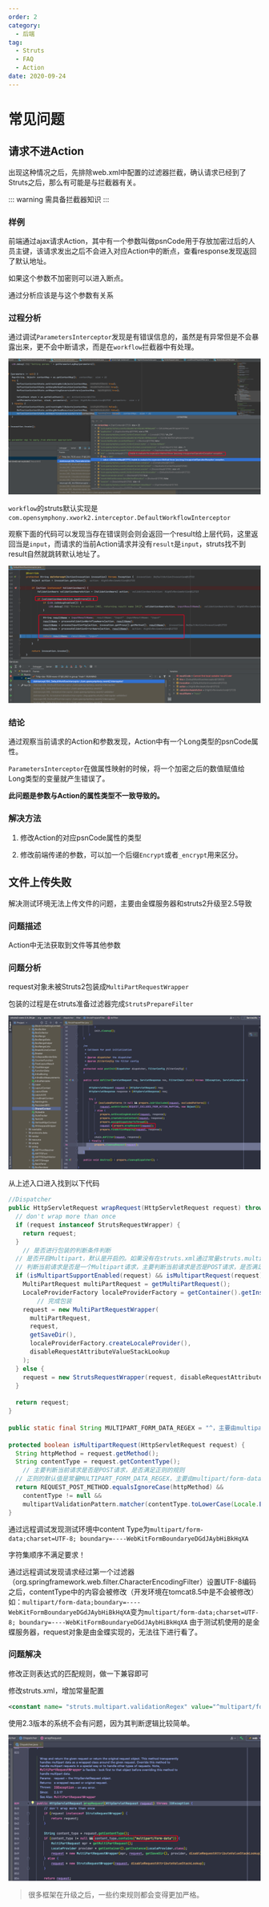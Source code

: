 ```yaml
---
order: 2
category:
  - 后端
tag:
  - Struts
  - FAQ
  - Action
date: 2020-09-24
---
```

# 常见问题

## 请求不进Action

出现这种情况之后，先排除web.xml中配置的过滤器拦截，确认请求已经到了Struts之后，那么有可能是与拦截器有关。

::: warning
需具备拦截器知识
:::

### 样例

前端通过ajax请求Action，其中有一个参数叫做psnCode用于存放加密过后的人员主键，该请求发出之后不会进入对应Action中的断点，查看response发现返回了默认地址。

如果这个参数不加密则可以进入断点。

通过分析应该是与这个参数有关系

### 过程分析

通过调试`ParametersInterceptor`发现是有错误信息的，虽然是有异常但是不会暴露出来，更不会中断请求，而是在`workflow`拦截器中有处理。

![ParametersInterceptor](images/img.png)

`workflow`的struts默认实现是`com.opensymphony.xwork2.interceptor.DefaultWorkflowInterceptor`

观察下面的代码可以发现当存在错误则会则会返回一个result给上层代码，这里返回当是`input`，而请求的当前Action请求并没有`result`是`input`，struts找不到result自然就跳转默认地址了。

![DefaultWorkflowInterceptor](images/img_1.png)

### 结论

通过观察当前请求的Action和参数发现，Action中有一个Long类型的psnCode属性。

`ParametersInterceptor`在做属性映射的时候，将一个加密之后的数值赋值给Long类型的变量就产生错误了。

**此问题是参数与Action的属性类型不一致导致的。**

### 解决方法

1. 修改Action的对应psnCode属性的类型

2. 修改前端传递的参数，可以加一个后缀`Encrypt`或者`_encrypt`用来区分。



## 文件上传失败

解决测试环境无法上传文件的问题，主要由金蝶服务器和struts2升级至2.5导致

### 问题描述

Action中无法获取到文件等其他参数



### 问题分析

request对象未被Struts2包装成`MultiPartRequestWrapper`



包装的过程是在struts准备过滤器完成`StrutsPrepareFilter`

![image-20210429100735993](images/img_2.png)

从上述入口进入找到以下代码

~~~ java
//Dispatcher
public HttpServletRequest wrapRequest(HttpServletRequest request) throws IOException {
  // don't wrap more than once
  if (request instanceof StrutsRequestWrapper) {
    return request;
  }
	// 是否进行包装的判断条件判断
  // 是否开启Multipart，默认是开启的。如果没有在struts.xml通过常量struts.multipart.enabled进行关闭的话
  // 判断当前请求是否是一个Multipart请求，主要判断当前请求是否是POST请求，是否满足正则的规则
  if (isMultipartSupportEnabled(request) && isMultipartRequest(request)) {
    MultiPartRequest multiPartRequest = getMultiPartRequest();
    LocaleProviderFactory localeProviderFactory = getContainer().getInstance(LocaleProviderFactory.class);
		// 完成包装
    request = new MultiPartRequestWrapper(
      multiPartRequest,
      request,
      getSaveDir(),
      localeProviderFactory.createLocaleProvider(),
      disableRequestAttributeValueStackLookup
    );
  } else {
    request = new StrutsRequestWrapper(request, disableRequestAttributeValueStackLookup);
  }

  return request;
}

public static final String MULTIPART_FORM_DATA_REGEX = "^，主要由multipart/form-data(?:\\s*;\\s*boundary=[0-9a-zA-Z'()+_,\\-./:=?]{1,70})?(?:\\s*;\\s*charset=[a-zA-Z\\-0-9]{3,14})?";

protected boolean isMultipartRequest(HttpServletRequest request) {
  String httpMethod = request.getMethod();
  String contentType = request.getContentType();
	// 主要判断当前请求是否是POST请求，是否满足正则的规则
  // 正则的默认值是常量MULTIPART_FORM_DATA_REGEX，主要由multipart/form-data 、 分隔符boundary、字符集设置，三部分组成，顺序不能错
  return REQUEST_POST_METHOD.equalsIgnoreCase(httpMethod) &&
    contentType != null &&
    multipartValidationPattern.matcher(contentType.toLowerCase(Locale.ENGLISH)).matches();
}

~~~



通过远程调试发现测试环境中content Type为`multipart/form-data;charset=UTF-8; boundary=----WebKitFormBoundaryeDGdJAybHiBkHqXA`

字符集顺序不满足要求！

通过远程调试发现请求经过第一个过滤器（org.springframework.web.filter.CharacterEncodingFilter）设置UTF-8编码之后，contentType中的内容会被修改（开发环境在tomcat8.5中是不会被修改）如：`multipart/form-data;boundary=----WebKitFormBoundaryeDGdJAybHiBkHqXA`变为`multipart/form-data;charset=UTF-8; boundary=----WebKitFormBoundaryeDGdJAybHiBkHqXA` 由于测试机使用的是金蝶服务器，request对象是由金蝶实现的，无法往下进行看了。



### 问题解决

修改正则表达式的匹配规则，做一下兼容即可

修改struts.xml，增加常量配置

~~~ xml
<constant name= "struts.multipart.validationRegex" value="^multipart/form-data(?:\s*;\s*charset=[a-zA-Z\-0-9]{3,14})?(?:\s*;\s*boundary=[0-9a-zA-Z'()+_,\-./:=?]{1,70})?(?:\s*;\s*charset=[a-zA-Z\-0-9]{3,14})?"/>
~~~



使用2.3版本的系统不会有问题，因为其判断逻辑比较简单。

![image-20210429102452592](images/img_3.png)


> 很多框架在升级之后，一些约束规则都会变得更加严格。